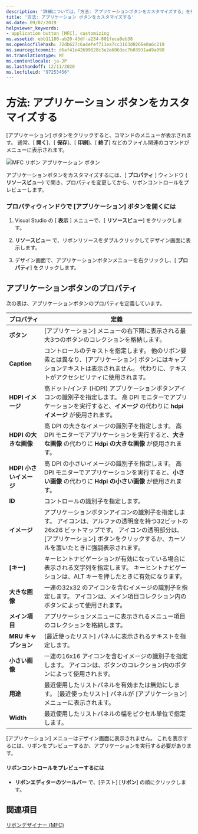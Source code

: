 ```yaml
---
description: '詳細については、「方法: アプリケーションボタンをカスタマイズする」を参照してください。'
title: '方法: アプリケーション ボタンをカスタマイズする'
ms.date: 09/07/2019
helpviewer_keywords:
- application button [MFC], customizing
ms.assetid: ebb11180-ab20-43df-a234-801feca9eb38
ms.openlocfilehash: 72db627c6a4efef711ea7cc3163d0266e0a6c219
ms.sourcegitcommit: d6af41e42699628c3e2e6063ec7b03931a49a098
ms.translationtype: MT
ms.contentlocale: ja-JP
ms.lasthandoff: 12/11/2020
ms.locfileid: "97253456"
---
```

# <a name="how-to-customize-the-application-button"></a>方法: アプリケーション ボタンをカスタマイズする

[アプリケーション] ボタンをクリックすると、コマンドのメニューが表示されます。 通常、[ **開く**]、[ **保存**]、[ **印刷**]、[ **終了**] などのファイル関連のコマンドがメニューに表示されます。

![MFC リボン アプリケーション ボタン](../mfc/media/application_button.png "MFC リボン アプリケーション ボタン")

アプリケーションボタンをカスタマイズするには、[ **プロパティ** ] ウィンドウ ( **リソースビュー**) で開き、プロパティを変更してから、リボンコントロールをプレビューします。

### <a name="to-open-the-application-button-in-the-properties-window"></a>プロパティウィンドウで [アプリケーション] ボタンを開くには

1. Visual Studio の [ **表示** ] メニューで、[ **リソースビュー**] をクリックします。

1. **リソースビュー** で、リボンリソースをダブルクリックしてデザイン画面に表示します。

1. デザイン画面で、アプリケーションボタンメニューを右クリックし、[ **プロパティ**] をクリックします。

## <a name="application-button-properties"></a>アプリケーションボタンのプロパティ

次の表は、アプリケーションボタンのプロパティを定義しています。

|プロパティ|定義|
|--------------|----------------|
|**ボタン**|[アプリケーション] メニューの右下隅に表示される最大3つのボタンのコレクションを格納します。|
|**Caption**|コントロールのテキストを指定します。 他のリボン要素とは異なり、[アプリケーション] ボタンにはキャプションテキストは表示されません。 代わりに、テキストがアクセシビリティに使用されます。|
|**HDPI イメージ**|高ドット/インチ (HDPI) アプリケーションボタンアイコンの識別子を指定します。 高 DPI モニターでアプリケーションを実行すると、**イメージ** の代わりに **hdpi イメージ** が使用されます。|
|**HDPI の大きな画像**|高 DPI の大きなイメージの識別子を指定します。 高 DPI モニターでアプリケーションを実行すると、**大きな画像** の代わりに **Hdpi の大きな画像** が使用されます。|
|**HDPI 小さいイメージ**|高 DPI の小さいイメージの識別子を指定します。 高 DPI モニターでアプリケーションを実行すると、**小さい画像** の代わりに **Hdpi の小さい画像** が使用されます。|
|**ID**|コントロールの識別子を指定します。|
|**イメージ**|アプリケーションボタンアイコンの識別子を指定します。 アイコンは、アルファの透明度を持つ32ビットの26x26 ビットマップです。 アイコンの透明部分は、[アプリケーション] ボタンをクリックするか、カーソルを置いたときに強調表示されます。|
|**[キー]**|キーヒントナビゲーションが有効になっている場合に表示される文字列を指定します。 キーヒントナビゲーションは、ALT キーを押したときに有効になります。|
|**大きな画像**|一連の32x32 のアイコンを含むイメージの識別子を指定します。 アイコンは、メイン項目コレクション内のボタンによって使用されます。|
|**メイン項目**|アプリケーションメニューに表示されるメニュー項目のコレクションを格納します。|
|**MRU キャプション**|[最近使ったリスト] パネルに表示されるテキストを指定します。|
|**小さい画像**|一連の16x16 アイコンを含むイメージの識別子を指定します。 アイコンは、ボタンのコレクション内のボタンによって使用されます。|
|**用途**|最近使用したリストパネルを有効または無効にします。 [最近使ったリスト] パネルが [アプリケーション] メニューに表示されます。|
|**Width**|最近使用したリストパネルの幅をピクセル単位で指定します。|

[アプリケーション] メニューはデザイン画面に表示されません。 これを表示するには、リボンをプレビューするか、アプリケーションを実行する必要があります。

#### <a name="to-preview-the-ribbon-control"></a>リボンコントロールをプレビューするには

- **リボンエディターのツールバー** で、[テスト] [**リボン**] の順にクリックします。

## <a name="see-also"></a>関連項目

[リボンデザイナー (MFC)](ribbon-designer-mfc.md)
